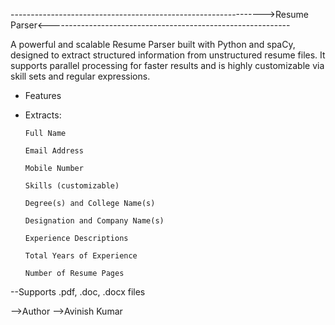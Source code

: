 --------------------------------------------------------------->Resume Parser<------------------------------------------------------------


A powerful and scalable Resume Parser built with Python and spaCy, designed to extract structured information from unstructured resume files. 
It supports parallel processing for faster results and is highly customizable via skill sets and regular expressions.

* Features
* Extracts:

      Full Name
      
      Email Address
      
      Mobile Number
      
      Skills (customizable)
      
      Degree(s) and College Name(s)
      
      Designation and Company Name(s)
      
      Experience Descriptions
      
      Total Years of Experience
      
      Number of Resume Pages



--Supports .pdf, .doc, .docx files

-->Author
-->Avinish Kumar
